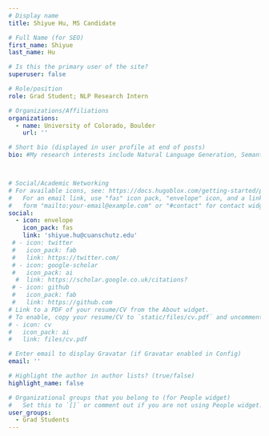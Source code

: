 ```yaml
---
# Display name
title: Shiyue Hu, MS Candidate

# Full Name (for SEO)
first_name: Shiyue 
last_name: Hu

# Is this the primary user of the site?
superuser: false

# Role/position
role: Grad Student; NLP Research Intern

# Organizations/Affiliations
organizations:
  - name: University of Colorado, Boulder 
    url: ''

# Short bio (displayed in user profile at end of posts)
bio: #My research interests include Natural Language Generation, Semantic Representation, Summarization Evaluation, Graph-based NLP, and AI applications in medicine and education. 



# Social/Academic Networking
# For available icons, see: https://docs.hugoblox.com/getting-started/page-builder/#icons
#   For an email link, use "fas" icon pack, "envelope" icon, and a link in the
#   form "mailto:your-email@example.com" or "#contact" for contact widget.
social:
  - icon: envelope
    icon_pack: fas
    link: 'shiyue.hu@cuanschutz.edu'
 # - icon: twitter
 #   icon_pack: fab
 #   link: https://twitter.com/
 # - icon: google-scholar
 #   icon_pack: ai
  #  link: https://scholar.google.co.uk/citations?
 # - icon: github
 #   icon_pack: fab
 #   link: https://github.com
# Link to a PDF of your resume/CV from the About widget.
# To enable, copy your resume/CV to `static/files/cv.pdf` and uncomment the lines below.
# - icon: cv
#   icon_pack: ai
#   link: files/cv.pdf

# Enter email to display Gravatar (if Gravatar enabled in Config)
email: ''

# Highlight the author in author lists? (true/false)
highlight_name: false

# Organizational groups that you belong to (for People widget)
#   Set this to `[]` or comment out if you are not using People widget.
user_groups:
  - Grad Students
---
```

